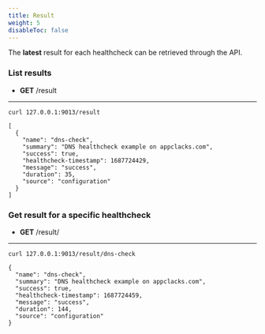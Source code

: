 ```yaml
---
title: Result
weight: 5
disableToc: false
---
```


The **latest** result for each healthcheck can be retrieved through the API.

### List results

- **GET** /result

---

```
curl 127.0.0.1:9013/result

[
  {
    "name": "dns-check",
    "summary": "DNS healthcheck example on appclacks.com",
    "success": true,
    "healthcheck-timestamp": 1687724429,
    "message": "success",
    "duration": 35,
    "source": "configuration"
  }
]
```

### Get result for a specific healthcheck

- **GET** /result/<name>

---

```
curl 127.0.0.1:9013/result/dns-check

{
  "name": "dns-check",
  "summary": "DNS healthcheck example on appclacks.com",
  "success": true,
  "healthcheck-timestamp": 1687724459,
  "message": "success",
  "duration": 144,
  "source": "configuration"
}
```
